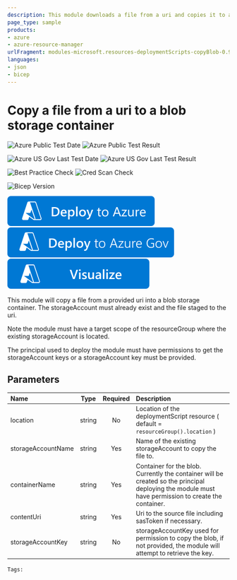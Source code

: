 ```yaml
---
description: This module downloads a file from a uri and copies it to an Azure storageAccount blob container.  The storageAccount must already exist and the source file must already be staged to the uri.
page_type: sample
products:
- azure
- azure-resource-manager
urlFragment: modules-microsoft.resources-deploymentScripts-copyBlob-0.9
languages:
- json
- bicep
---
```

# Copy a file from a uri to a blob storage container

![Azure Public Test Date](https://azurequickstartsservice.blob.core.windows.net/badges/modules/microsoft.resources/deploymentScripts/copyBlob/0.9/PublicLastTestDate.svg)
![Azure Public Test Result](https://azurequickstartsservice.blob.core.windows.net/badges/modules/microsoft.resources/deploymentScripts/copyBlob/0.9/PublicDeployment.svg)

![Azure US Gov Last Test Date](https://azurequickstartsservice.blob.core.windows.net/badges/modules/microsoft.resources/deploymentScripts/copyBlob/0.9/FairfaxLastTestDate.svg)
![Azure US Gov Last Test Result](https://azurequickstartsservice.blob.core.windows.net/badges/modules/microsoft.resources/deploymentScripts/copyBlob/0.9/FairfaxDeployment.svg)

![Best Practice Check](https://azurequickstartsservice.blob.core.windows.net/badges/modules/microsoft.resources/deploymentScripts/copyBlob/0.9/BestPracticeResult.svg)
![Cred Scan Check](https://azurequickstartsservice.blob.core.windows.net/badges/modules/microsoft.resources/deploymentScripts/copyBlob/0.9/CredScanResult.svg)

![Bicep Version](https://azurequickstartsservice.blob.core.windows.net/badges/modules/microsoft.resources/deploymentScripts/copyBlob/0.9/BicepVersion.svg)

[![Deploy To Azure](https://raw.githubusercontent.com/Azure/azure-quickstart-templates/master/1-CONTRIBUTION-GUIDE/images/deploytoazure.svg?sanitize=true)](https://portal.azure.com/#create/Microsoft.Template/uri/https%3A%2F%2Fraw.githubusercontent.com%2FAzure%2Fazure-quickstart-templates%2Fmaster%2Fmodules%2Fmicrosoft.resources%2FdeploymentScripts%2FcopyBlob/0.9%2Fazuredeploy.json)
[![Deploy To Azure US Gov](https://raw.githubusercontent.com/Azure/azure-quickstart-templates/master/1-CONTRIBUTION-GUIDE/images/deploytoazuregov.svg?sanitize=true)](https://portal.azure.us/#create/Microsoft.Template/uri/https%3A%2F%2Fraw.githubusercontent.com%2FAzure%2Fazure-quickstart-templates%2Fmaster%2Fmodules%2Fmicrosoft.resources%2FdeploymentScripts%2FcopyBlob/0.9%2Fazuredeploy.json)
[![Visualize](https://raw.githubusercontent.com/Azure/azure-quickstart-templates/master/1-CONTRIBUTION-GUIDE/images/visualizebutton.svg?sanitize=true)](http://armviz.io/#/?load=https%3A%2F%2Fraw.githubusercontent.com%2FAzure%2Fazure-quickstart-templates%2Fmaster%2Fmodules%2Fmicrosoft.resources%2FdeploymentScripts%2FcopyBlob%2F0.9%2Fazuredeploy.json)   

This module will copy a file from a provided uri into a blob storage container.  The storageAccount must already exist and the file staged to the uri.

Note the module must have a target scope of the resourceGroup where the existing storageAccount is located.

The principal used to deploy the module must have permissions to get the storageAccount keys or a storageAccount key must be provided.

## Parameters

| Name | Type | Required | Description |
| :------------- | :----------: | :----------: | :------------- |
| location | string | No | Location of the deploymentScript resource ( default = `resourceGroup().location` ) |
| storageAccountName | string | Yes | Name of the existing storageAccount to copy the file to. |
| containerName | string | Yes | Container for the blob. Currently the container will be created so the principal deploying the module must have permission to create the container. |
| contentUri | string | Yes | Uri to the source file including sasToken if necessary. |
| storageAccountKey | string | No | storageAccountKey used for permission to copy the blob, if not provided, the module will attempt to retrieve the key. |

`Tags: `
